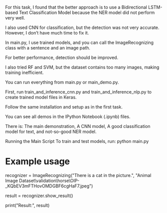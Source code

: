 For this task, I found that the better approach is to use a Bidirectional LSTM-based Text Classification Model because the NER model did not perform very well.

I also used CNN for classification, but the detection was not very accurate. However, I don’t have much time to fix it.

In main.py, I use trained models, and you can call the ImageRecognizing class with a sentence and an image path.

For better performance, detection should be improved.

I also tried RF and SVM, but the dataset contains too many images, making training inefficient.

You can run everything from main.py or main_demo.py. 

First, run train_and_inference_cnn.py and train_and_inference_nlp.py to create trained model files in Keras.

Follow the same installation and setup as in the first task.

You can see all demos in the IPython Notebook (.ipynb) files.

There is: The main demonstration, A CNN model, A good classification model for text, and not-so-good NER model.

Running the Main Script
To train and test models, run:
python main.py

# Example usage
recognizer = ImageRecognizing("There is a cat in the picture.", "Animal Image Dataset\\validation\horse\\OIP-_KQbEV3mFTHovOMDGBF6cgHaF7.jpeg")

result = recognizer.show_result()

print("Result:", result)
